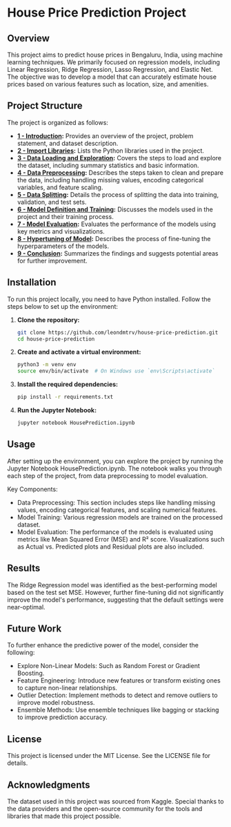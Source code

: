 # House Price Prediction Project

## Overview

This project aims to predict house prices in Bengaluru, India, using machine learning techniques. We primarily focused on regression models, including Linear Regression, Ridge Regression, Lasso Regression, and Elastic Net. The objective was to develop a model that can accurately estimate house prices based on various features such as location, size, and amenities.

## Project Structure

The project is organized as follows:

- **[1 - Introduction](#Introduction):** Provides an overview of the project, problem statement, and dataset description.
- **[2 - Import Libraries](#Import-Libraries):** Lists the Python libraries used in the project.
- **[3 - Data Loading and Exploration](#Data-Loading-and-Exploration):** Covers the steps to load and explore the dataset, including summary statistics and basic information.
- **[4 - Data Preprocessing](#Data-Preprocessing):** Describes the steps taken to clean and prepare the data, including handling missing values, encoding categorical variables, and feature scaling.
- **[5 - Data Splitting](#Data-Splitting):** Details the process of splitting the data into training, validation, and test sets.
- **[6 - Model Definition and Training](#Model-Definition):** Discusses the models used in the project and their training process.
- **[7 - Model Evaluation](#Model-Evaluation):** Evaluates the performance of the models using key metrics and visualizations.
- **[8 - Hypertuning of Model](#Hypertuning-of-Model):** Describes the process of fine-tuning the hyperparameters of the models.
- **[9 - Conclusion](#Conclusion):** Summarizes the findings and suggests potential areas for further improvement.

## Installation

To run this project locally, you need to have Python installed. Follow the steps below to set up the environment:

1. **Clone the repository:**
    ```bash
    git clone https://github.com/leondmtrv/house-price-prediction.git
    cd house-price-prediction
    ```

2. **Create and activate a virtual environment:**

     ```bash
     python3 -m venv env
     source env/bin/activate  # On Windows use `env\Scripts\activate`
     ```

3. **Install the required dependencies:**
    ```bash
    pip install -r requirements.txt
    ```

4. **Run the Jupyter Notebook:**
    ```bash
    jupyter notebook HousePrediction.ipynb
    ```

## Usage

After setting up the environment, you can explore the project by running the Jupyter Notebook HousePrediction.ipynb. The notebook walks you through each step of the project, from data preprocessing to model evaluation.

Key Components:
- Data Preprocessing: This section includes steps like handling missing values, encoding categorical features, and scaling numerical features.
- Model Training: Various regression models are trained on the processed dataset.
- Model Evaluation: The performance of the models is evaluated using metrics like Mean Squared Error (MSE) and R² score. Visualizations such as Actual vs. Predicted plots and Residual plots are also included.

## Results

The Ridge Regression model was identified as the best-performing model based on the test set MSE. However, further fine-tuning did not significantly improve the model's performance, suggesting that the default settings were near-optimal.

## Future Work

To further enhance the predictive power of the model, consider the following:

- Explore Non-Linear Models: Such as Random Forest or Gradient Boosting.
- Feature Engineering: Introduce new features or transform existing ones to capture non-linear relationships.
- Outlier Detection: Implement methods to detect and remove outliers to improve model robustness.
- Ensemble Methods: Use ensemble techniques like bagging or stacking to improve prediction accuracy.

## License

This project is licensed under the MIT License. See the LICENSE file for details.

## Acknowledgments

The dataset used in this project was sourced from Kaggle. Special thanks to the data providers and the open-source community for the tools and libraries that made this project possible.

